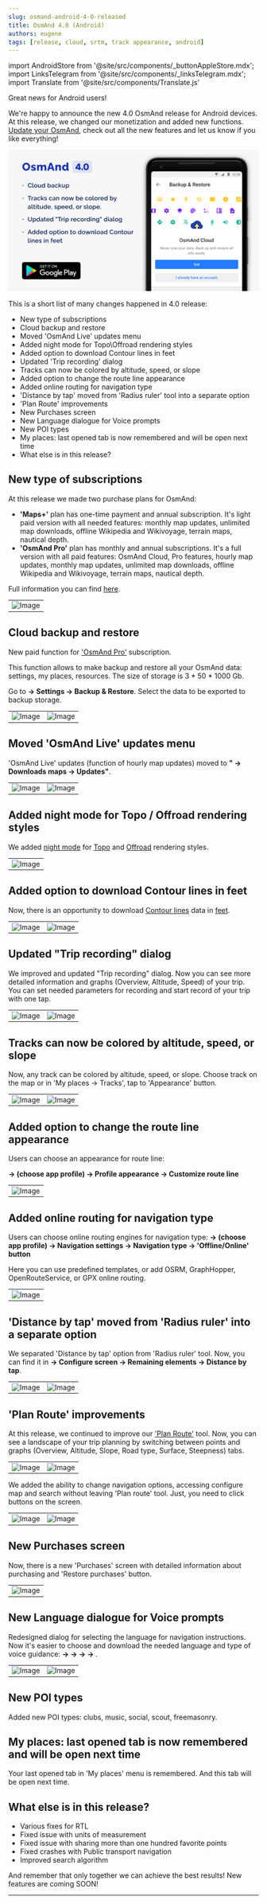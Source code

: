 ```yaml
---
slug: osmand-android-4-0-released
title: OsmAnd 4.0 (Android)
authors: eugene
tags: [release, cloud, srtm, track appearance, android]
---
```

import AndroidStore from '@site/src/components/_buttonAppleStore.mdx';
import LinksTelegram from '@site/src/components/_linksTelegram.mdx';
import Translate from '@site/src/components/Translate.js'

Great news for Android users!

We're happy to announce the new 4.0 OsmAnd release for Android devices. At this release, we changed our monetization and added new functions. [Update your OsmAnd](https://play.google.com/store/apps/details?id=net.osmand), check out all the new features and let us know if you like everything!

![OsmAnd Androie 4.0](./banner.png)

<!--truncate-->

This is a short list of many changes happened in 4.0 release:
* New type of subscriptions
* Cloud backup and restore
* Moved 'OsmAnd Live' updates menu
* Added night mode for Topo\Offroad rendering styles
* Added option to download Contour lines in feet
* Updated 'Trip recording' dialog
* Tracks can now be colored by altitude, speed, or slope
* Added option to change the route line appearance
* Added online routing for navigation type
* 'Distance by tap' moved from 'Radius ruler' tool into a separate option
* 'Plan Route' improvements
* New Purchases screen
* New Language dialogue for Voice prompts
* New POI types
* My places: last opened tab is now remembered and will be open next time
* What else is in this release?

## New type of subscriptions

At this release we made two purchase plans for OsmAnd:
* **'Maps+'** plan has one-time payment and annual subscription. It's light paid version with all needed features: monthly map updates, unlimited map downloads, offline Wikipedia and Wikivoyage, terrain maps, nautical depth.
* **'OsmAnd Pro'** plan has monthly and annual subscriptions. It's a full version with all paid features: OsmAnd Cloud, Pro features, hourly map updates, monthly map updates, unlimited map downloads, offline Wikipedia and Wikivoyage, terrain maps, nautical depth.

Full information you can find [here](https://docs.osmand.net/en/main@latest/osmand/purchases).

<table class="blogimage">
  <tr>
    <td><img src={require('./purchases_plan.png').default} alt="Image"/></td>
  </tr>
</table> 

## Cloud backup and restore

New paid function for <a href="https://osmand.net/blog/osmand-android-4-0-released#monetization">'OsmAnd Pro'</a> subscription.

This function allows to make backup and restore all your OsmAnd data: settings, my places, resources. The size of storage is 3 * 50 * 1000 Gb.

Go to **<Translate android="yes" id="shared_string_menu" /> → Settings → Backup & Restore**. Select the data to be exported to backup storage.

<table class="blogimage">
  <tr>
    <td><img src={require('./backup_1.png').default} alt="Image"/></td>
    <td><img src={require('./backup_2.png').default} alt="Image"/></td>
  </tr>
</table> 


## Moved 'OsmAnd Live' updates menu

'OsmAnd Live' updates (function of hourly map updates) moved to **"<Translate android="yes" id="shared_string_menu" /> → Downloads maps → Updates"**.

<table class="blogimage">
  <tr>
    <td><img src={require('./live_1.png').default} alt="Image"/></td>
    <td><img src={require('./live_2.png').default} alt="Image"/></td>
  </tr>
</table>

## Added night mode for Topo / Offroad rendering styles

We added <a href="https://docs.osmand.net/en/main@latest/osmand/map/vector-maps#map-mode">night mode</a> for <a href="https://docs.osmand.net/en/main@latest/osmand/map/vector-maps#topo">Topo</a> and <a href="https://docs.osmand.net/en/main@latest/osmand/map/vector-maps#offroad">Offroad</a> rendering styles.

<table class="blogimage">
  <tr>
    <td><img src={require('./topo.png').default} alt="Image"/></td>
  </tr>
</table>


## Added option to download Contour lines in feet

Now, there is an opportunity to download <a href="https://docs.osmand.net/en/main@latest/osmand/plugins/contour-lines#downloading-files">Contour lines</a> data in <a href="https://en.wikipedia.org/wiki/United_States_customary_units">feet</a>.

<table class="blogimage">
  <tr>
    <td><img src={require('./feet_cl_1.png').default} alt="Image"/></td>
    <td><img src={require('./feet_cl_2.png').default} alt="Image"/></td>
  </tr>
</table>


## Updated "Trip recording" dialog

We improved and updated "Trip recording" dialog.
Now you can see more detailed information and graphs (Overview, Altitude, Speed) of your trip.
You can set needed parameters for recording and start record of your trip with one tap.

<table class="blogimage">
  <tr>
    <td><img src={require('./record_1.png').default} alt="Image"/></td>
    <td><img src={require('./record_2.png').default} alt="Image"/></td>
  </tr>
</table>


## Tracks can now be colored by altitude, speed, or slope

Now, any track can be colored by altitude, speed, or slope.
Choose track on the map or in 'My places → Tracks', tap to 'Appearance' button.

<table class="blogimage">
  <tr>
    <td><img src={require('./speed.png').default} alt="Image"/></td>
    <td><img src={require('./altitude.png').default} alt="Image"/></td>
  </tr>
</table>

## Added option to change the route line appearance

Users can choose an appearance for route line:

**<Translate android="yes" id="shared_string_menu" /> → <Translate android="yes" id="configure_profile" /> (choose app profile) → Profile appearance → Customize route line**

<table class="blogimage">
  <tr>
    <td><img src={require('./route_line.png').default} alt="Image"/></td>
  </tr>
</table>


## Added online routing for navigation type

Users can choose online routing engines for navigation type:
**<Translate android="yes" id="shared_string_menu" /> → <Translate android="yes" id="configure_profile" /> (choose app profile) → Navigation settings → Navigation type → 'Offline/Online' button**

Here you can use predefined templates, or add OSRM, GraphHopper, OpenRouteService, or GPX online routing.

<table class="blogimage">
  <tr>
    <td><img src={require('./online_routing.png').default} alt="Image"/></td>
  </tr>
</table>


## 'Distance by tap' moved from 'Radius ruler' into a separate option

We separated 'Distance by tap' option from 'Radius ruler' tool.
Now, you can find it in **<Translate android="yes" id="shared_string_menu" /> → Configure screen → Remaining elements → Distance by tap**.

<table class="blogimage">
  <tr>
    <td><img src={require('./distance_by_tap_1.png').default} alt="Image"/></td>
    <td><img src={require('./distance_by_tap_2.png').default} alt="Image"/></td>
  </tr>
</table>


## 'Plan Route' improvements

At this release, we continued to improve our <a href="https://osmand.net/features/plan-route#pr-android">'Plan Route'</a> tool.
Now, you can see a landscape of your trip planning by switching between points and graphs (Overview, Altitude, Slope, Road type, Surface, Steepness) tabs.

<table class="blogimage">
  <tr>
    <td><img src={require('./plan_route_1.png').default} alt="Image"/></td>
    <td><img src={require('.//plan_route_2.png').default} alt="Image"/></td>
  </tr>
</table>



We added the ability to change navigation options, accessing configure map and search without leaving 'Plan route' tool. Just, you need to click buttons on the screen.

<table class="blogimage">
  <tr>
    <td><img src={require('./plan_route_3.png').default} alt="Image"/></td>
    <td><img src={require('./plan_route_4.png').default} alt="Image"/></td>
  </tr>
</table>


## New Purchases screen

Now, there is a new 'Purchases' screen with detailed information about purchasing and 'Restore purchases' button.

<table class="blogimage">
  <tr>
    <td><img src={require('./purchases_menu.png').default} alt="Image"/></td>
  </tr>
</table>


## New Language dialogue for Voice prompts

Redesigned dialog for selecting the language for navigation instructions. Now it's easier to choose and download the needed language and type of voice guidance:
**<Translate android="yes" id="shared_string_menu" /> → <Translate android="yes" id="configure_profile" /> → <Translate android="yes" id="routing_settings_2" /> → <Translate android="yes" id="voice_announces" /> → <Translate android="yes" id="shared_string_language" />**.

<table class="blogimage">
  <tr>
    <td><img src={require('./voice_prompts_1.png').default} alt="Image"/></td>
    <td><img src={require('./voice_prompts_2.png').default} alt="Image"/></td>
  </tr>
</table>


## New POI types

Added new POI types: clubs, music, social, scout, freemasonry.


## My places: last opened tab is now remembered and will be open next time

Your last opened tab in 'My places' menu is remembered. And this tab will be open next time.


## What else is in this release?

* Various fixes for RTL
* Fixed issue with units of measurement
* Fixed issue with sharing more than one hundred favorite points
* Fixed crashes with Public transport navigation
* Improved search algorithm 

And remember that only together we can achieve the best results!
New features are coming SOON!

____________________________ 

<LinksTelegram/>
<AndroidStore/>
